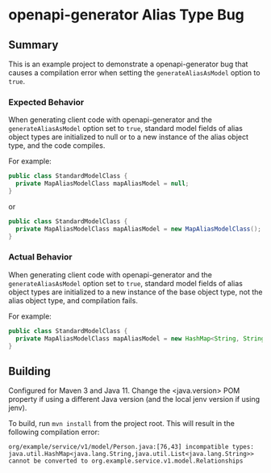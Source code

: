 # openapi-generator Alias Type Bug

## Summary
This is an example project to demonstrate a openapi-generator bug that causes a compilation error when 
setting the `generateAliasAsModel` option to `true`.

### Expected Behavior
When generating client code with openapi-generator and the `generateAliasAsModel` option set to `true`, standard model 
fields of alias object types are initialized to null or to a new instance of the alias object type, and the code compiles.

For example:
```java
public class StandardModelClass {
  private MapAliasModelClass mapAliasModel = null;
}
```
or
```java
public class StandardModelClass {
  private MapAliasModelClass mapAliasModel = new MapAliasModelClass();
}
```

### Actual Behavior
When generating client code with openapi-generator and the `generateAliasAsModel` option set to `true`, standard model 
fields of alias object types are initialized to a new instance of the base object type, not the alias object type, and compilation fails.

For example:
```java
public class StandardModelClass {
  private MapAliasModelClass mapAliasModel = new HashMap<String, String>();
}
```

## Building
Configured for Maven 3 and Java 11.  Change the <java.version> POM property if using a different Java version (and the 
local jenv version if using jenv).

To build, run `mvn install` from the project root. This will result in the following compilation error:

```
org/example/service/v1/model/Person.java:[76,43] incompatible types: java.util.HashMap<java.lang.String,java.util.List<java.lang.String>> cannot be converted to org.example.service.v1.model.Relationships
```
